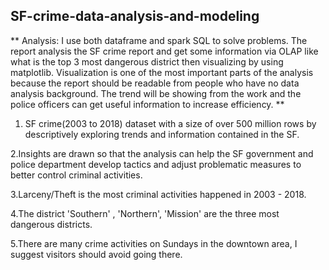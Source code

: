 ## SF-crime-data-analysis-and-modeling

** Analysis: I use both dataframe and spark SQL to solve problems. The report analysis the SF crime report and get some information via OLAP like what is the top 3 most dangerous district then visualizing by using matplotlib. Visualization is one of the most important parts of the analysis because the report should be readable from people who have no data analysis background. The trend will be showing from the work and the police officers can get useful information to increase efficiency.
**

1. SF crime(2003 to 2018) dataset with a size of over 500 million rows by descriptively exploring trends and information contained in the SF.
 
2.Insights are drawn so that the analysis can help the SF government and police department develop tactics and adjust problematic measures to better control criminal activities.
 
3.Larceny/Theft is the most criminal activities happened in 2003 - 2018.
 
4.The district 'Southern' , 'Northern', 'Mission' are the three most dangerous districts.
 
5.There are many crime activities on Sundays in the downtown area, I suggest visitors should avoid going there.
 
